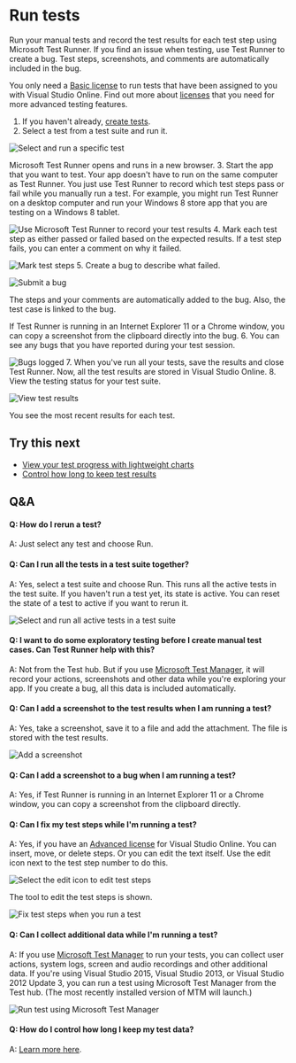 <properties
	pageTitle="Run tests"
  description="Run tests"
  services="visual-studio-online"
  documentationCenter = ""
  authors="terryaustin"
  manager="terryaustin"
  editor="terryaustin" /> 

# Run tests


Run your manual tests and record the test results for each test step 
using Microsoft Test Runner. If you find an issue when testing, 
use Test Runner to create a bug. Test steps, screenshots, and comments 
are automatically included in the bug.



You only need a [Basic license](https://www.visualstudio.com/products/visual-studio-online-Basic-vs) 
to run tests that have been assigned to you with Visual Studio Online. 
Find out more about
[licenses](https://www.visualstudio.com/pricing/visual-studio-online-pricing-vs) 
that you need for more advanced testing features.


1. If you haven't already,    [create tests](https://www.visualstudio.com/get-started/test/create-tests-vs).
2. Select a test from a test suite and run it.



![Select and run a specific test](./media/run-tests-vs/RunTest_2.png)



Microsoft Test Runner opens and runs in a new browser.
3. Start the app that you want to test. Your app doesn't have to run on 
the same computer as Test Runner. You just use Test Runner to record which 
test steps pass or fail while you manually run a test. For example, you 
might run Test Runner on a desktop computer and run your Windows 8 store 
app that you are testing on a Windows 8 tablet.



![Use Microsoft Test Runner to record your test results](./media/run-tests-vs/RunTestsStartApp.png)
4. Mark each test step as either passed or failed based on the expected results. 
If a test step fails, you can enter a comment on why it failed.



![Mark test steps](./media/run-tests-vs/RunTest_3.png)
5. Create a bug to describe what failed.



![Submit a bug](./media/run-tests-vs/RunTest_4.png)



The steps and your comments are automatically added to the bug. Also, 
the test case is linked to the bug.



If Test Runner is running in an Internet Explorer 11 or a Chrome window, 
you can copy a screenshot from the clipboard directly into the bug.
6. You can see any bugs that you have reported during your test session.



![Bugs logged](./media/run-tests-vs/RunTest_5.png)
7. When you've run all your tests, save the results and close Test Runner. 
Now, all the test results are stored in Visual Studio Online.
8. View the testing status for your test suite.



![View test results](./media/run-tests-vs/RunTest_8.png)



You see the most recent results for each test.

## Try this next

- [View your test progress with lightweight charts](https://www.visualstudio.com/get-started/test/track-test-status-vs)
- [Control how long to keep test results](https://www.visualstudio.com/get-started/test/how-long-to-keep-test-results)

## Q&amp;A

#### Q:  How do I rerun a test?


A:  Just select any test and choose Run.


#### Q:  Can I run all the tests in a test suite together?


A:  Yes, select a test suite and choose Run. This runs all the active 
tests in the test suite. If you haven't run a test yet, its state 
is active. You can reset the state of a test to active if you want to rerun it.



![Select and run all active tests in a test suite](./media/run-tests-vs/RunTestsRunSuite.png)


#### Q:  I want to do some exploratory testing before I create manual test cases. Can Test Runner help with this?


A:  Not from the Test hub. But if you use 
[Microsoft Test Manager](https://msdn.microsoft.com/library/hh191621.aspx), 
it will record your actions, screenshots and other data while you're exploring 
your app. If you create a bug, all this data is included automatically.


#### Q:    Can I add a screenshot to the test results when I am running a test?


A:  Yes, take a screenshot, save it to a file and add the attachment. 
The file is stored with the test results.



![Add a screenshot](./media/run-tests-vs/RunTestsAddScreenshot.png)


#### Q:    Can I add a screenshot to a bug when I am running a test?


A:  Yes, if Test Runner is running in an Internet Explorer 11 or a Chrome window, 
you can copy a screenshot from the clipboard directly.


#### Q:  Can I fix my test steps while I'm running a test?


A:  Yes, if you have an [Advanced license](https://www.visualstudio.com/products/visual-studio-online-advanced-vs) 
for Visual Studio Online. You can insert, move, or delete steps. 
Or you can edit the text itself. Use the edit icon next to the test 
step number to do this.



![Select the edit icon to edit test steps](./media/run-tests-vs/RunTest_11.png)



The tool to edit the test steps is shown.



![Fix test steps when you run a test](./media/run-tests-vs/runtest_9.png)


#### Q:  Can I collect additional data while I'm running a test?


A:  If you use [Microsoft Test Manager](https://msdn.microsoft.com/library/jj635157.aspx) 
to run your tests, you can collect user actions, system logs, screen and audio recordings 
and other additional data. If you're using Visual Studio 2015, Visual Studio 2013, 
or Visual Studio 2012 Update 3, you can run a test using Microsoft Test Manager from the Test hub. 
(The most recently installed version of MTM will launch.)



![Run test using Microsoft Test Manager](./media/run-tests-vs/runtest_12.png)


#### Q:    How do I control how long I keep my test data?


A:  [Learn more here](https://www.visualstudio.com/get-started/test/how-long-to-keep-test-results).
